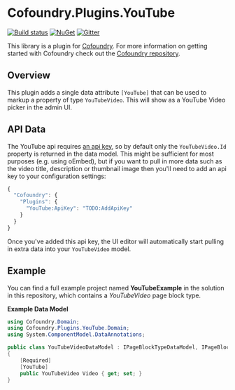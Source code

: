 # Cofoundry.Plugins.YouTube

[![Build status](https://ci.appveyor.com/api/projects/status/e6m2qhk4rth6t1o4?svg=true)](https://ci.appveyor.com/project/Cofoundry/cofoundry-plugins-youtube)
[![NuGet](https://img.shields.io/nuget/v/Cofoundry.Plugins.YouTube.svg)](https://www.nuget.org/packages/Cofoundry.Plugins.YouTube/)
[![Gitter](https://img.shields.io/gitter/room/cofoundry-cms/cofoundry.svg)](https://gitter.im/cofoundry-cms/cofoundry)


This library is a plugin for [Cofoundry](https://www.cofoundry.org/). For more information on getting started with Cofoundry check out the [Cofoundry repository](https://github.com/cofoundry-cms/cofoundry).

## Overview

This plugin adds a single data attribute `[YouTube]` that can be used to markup a property of type `YouTubeVideo`. This will show as a YouTube Video picker in the admin UI.

## API Data

The YouTube api requires [an api key](https://developers.google.com/youtube/v3/getting-started), so by default only the `YouTubeVideo.Id` property is returned in the data model. This might be sufficient for most purposes (e.g. using oEmbed), but if you want to pull in more data such as the video title, description or thumbnail image then you'll need to add an api key to your configuration settings:

```js
{
  "Cofoundry": {
    "Plugins": {
      "YouTube:ApiKey": "TODO:AddApiKey"
    }
  }
}
```
Once you've added this api key, the UI editor will automatically start pulling in extra data into your `YouTubeVideo` model.

## Example

You can find a full example project named **YouTubeExample** in the solution in this repository, which contains a *YouTubeVideo* page block type. 

**Example Data Model**

```csharp
using Cofoundry.Domain;
using Cofoundry.Plugins.YouTube.Domain;
using System.ComponentModel.DataAnnotations;

public class YouTubeVideoDataModel : IPageBlockTypeDataModel, IPageBlockTypeDisplayModel
{
    [Required]
    [YouTube]
    public YouTubeVideo Video { get; set; }
}

```




